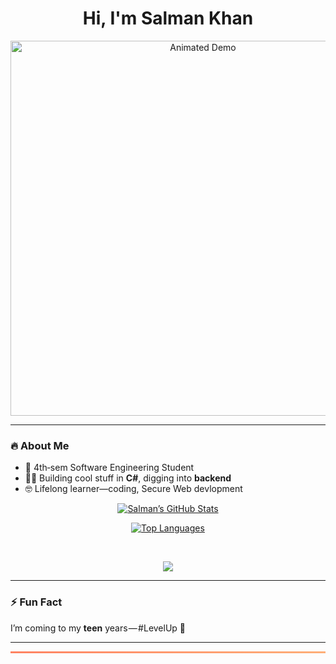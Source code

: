 <h1 align="center">Hi, I'm Salman Khan</h1>

<p align="center">
  <a href="https://youtu.be/your-demo-video">
    <img src="https://media3.giphy.com/media/v1.Y2lkPTc5MGI3NjExbWlubmE4ZXNscDJnenY3cXRrZjA4YXZheng2eTc0ZmgwOWF1YmtlZiZlcD12MV9pbnRlcm5hbF9naWZfYnlfaWQmY3Q9Zw/lJNoBCvQYp7nq/giphy.gif" alt="Animated Demo" width="600"/>
  </a>
</p>



---

### 🔥 About Me
- 🎯 4th‑sem Software Engineering Student  
- 👨‍💻 Building cool stuff in **C#**, digging into **backend**  
- 🤓 Lifelong learner—coding, Secure Web devlopment  

<p align="center"> 
  <a href="https://github-readme-stats.vercel.app/api?username=Salman-Sensei&show_icons=true&theme=dark">
    <img src="https://github-readme-stats.vercel.app/api?username=Salman-Sensei&show_icons=true&theme=dark" alt="Salman’s GitHub Stats" />
  </a>
</p>

<p align="center"> 
  <a href="https://github-readme-stats.vercel.app/api/top-langs/?username=Salman-Sensei&theme=dark">
    <img src="https://github-readme-stats.vercel.app/api/top-langs/?username=Salman-Sensei&theme=dark" alt="Top Languages" />
  </a>
</p>

<br>

<p align="center">
  <a href="https://skillicons.dev">
    <img src="https://skillicons.dev/icons?i=c,cpp,py,ubuntu,linux,cs,dotnet,java,figma,html,css,tailwind,js,react,mysql,mongodb" />
  </a>
</p>

---

### ⚡ Fun Fact  
I’m coming to my **teen** years — #LevelUp 🚀

---
<p align="center">
  <img 
    src="data:image/svg+xml;utf8,
    <svg xmlns='http://www.w3.org/2000/svg' width='800' height='6'>
      <defs>
        <linearGradient id='grad' x1='0%' y1='0%' x2='100%' y2='0%'>
          <stop offset='0%' stop-color='%23ff7e5f'>
            <animate attributeName='stop-color' values='%23ff7e5f;%23feb47b;%23ff7e5f' dur='3s' repeatCount='indefinite'/>
          </stop>
          <stop offset='100%' stop-color='%23feb47b'>
            <animate attributeName='stop-color' values='%23feb47b;%23ff7e5f;%23feb47b' dur='3s' repeatCount='indefinite'/>
          </stop>
        </linearGradient>
      </defs>
      <rect width='800' height='6' fill='url(%23grad)'/>
    </svg>"
    alt="gradient splitter"
    style="max-width:100%; height:auto;"
  />
</p>

